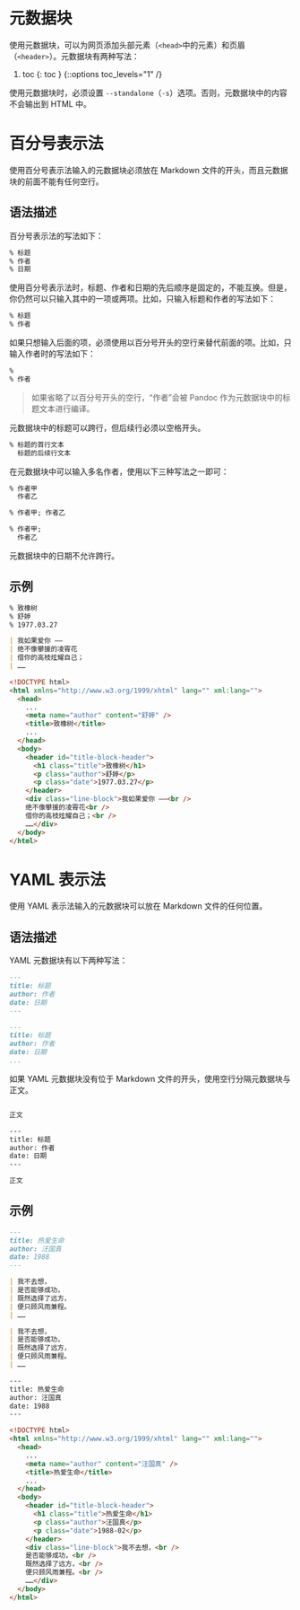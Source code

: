# 元数据块

使用元数据块，可以为网页添加头部元素（`<head>`中的元素）和页眉 （`<header>`）。元数据块有两种写法：

1. toc
{: toc }
{::options toc_levels="1" /}

使用元数据块时，必须设置 `--standalone`（`-s`）选项。否则，元数据块中的内容不会输出到 HTML 中。

# 百分号表示法

使用百分号表示法输入的元数据块必须放在 Markdown 文件的开头，而且元数据块的前面不能有任何空行。

## 语法描述

百分号表示法的写法如下：

```Markdown
% 标题
% 作者
% 日期
```

使用百分号表示法时，标题、作者和日期的先后顺序是固定的，不能互换。但是，你仍然可以只输入其中的一项或两项。比如，只输入标题和作者的写法如下：

```markdown
% 标题
% 作者
```

如果只想输入后面的项，必须使用以百分号开头的空行来替代前面的项。比如，只输入作者时的写法如下：

```markdown
%
% 作者
```

> 如果省略了以百分号开头的空行，“作者”会被 Pandoc 作为元数据块中的标题文本进行编译。

元数据块中的标题可以跨行，但后续行必须以空格开头。

```markdown
% 标题的首行文本
  标题的后续行文本
```

在元数据块中可以输入多名作者，使用以下三种写法之一即可：

```markdown
% 作者甲
  作者乙
```

```markdown
% 作者甲; 作者乙
```

```markdown
% 作者甲;
  作者乙
```

元数据块中的日期不允许跨行。

## 示例

```markdown
% 致橡树
% 舒婷
% 1977.03.27

| 我如果爱你 ——
| 绝不像攀援的凌霄花
| 借你的高枝炫耀自己；
| ……
```

```html
<!DOCTYPE html>
<html xmlns="http://www.w3.org/1999/xhtml" lang="" xml:lang="">
  <head>
    ...
    <meta name="author" content="舒婷" />
    <title>致橡树</title>
    ...
  </head>
  <body>
    <header id="title-block-header">
      <h1 class="title">致橡树</h1>
      <p class="author">舒婷</p>
      <p class="date">1977.03.27</p>
    </header>
    <div class="line-block">我如果爱你 ——<br />
    绝不像攀援的凌霄花<br />
    借你的高枝炫耀自己；<br />
    ……</div>
  </body>
</html>
```

# YAML 表示法

使用 YAML 表示法输入的元数据块可以放在 Markdown 文件的任何位置。

## 语法描述

YAML 元数据块有以下两种写法：

```markdown
---
title: 标题
author: 作者
date: 日期
---
```

```markdown
---
title: 标题
author: 作者
date: 日期
...
```

如果 YAML 元数据块没有位于 Markdown 文件的开头，使用空行分隔元数据块与正文。

```markdown

正文

---
title: 标题
author: 作者
date: 日期
---

正文
```

## 示例

```markdown
---
title: 热爱生命
author: 汪国真
date: 1988
---

| 我不去想，
| 是否能够成功，
| 既然选择了远方，
| 便只顾风雨兼程。
| ……
```

```markdown
| 我不去想，
| 是否能够成功，
| 既然选择了远方，
| 便只顾风雨兼程。
| ……

---
title: 热爱生命
author: 汪国真
date: 1988
---
```

```html
<!DOCTYPE html>
<html xmlns="http://www.w3.org/1999/xhtml" lang="" xml:lang="">
  <head>
    ...
    <meta name="author" content="汪国真" />
    <title>热爱生命</title>
    ...
  </head>
  <body>
    <header id="title-block-header">
      <h1 class="title">热爱生命</h1>
      <p class="author">汪国真</p>
      <p class="date">1988-02</p>
    </header>
    <div class="line-block">我不去想，<br />
    是否能够成功，<br />
    既然选择了远方，<br />
    便只顾风雨兼程。<br />
    ……</div>
  </body>
</html>
```



